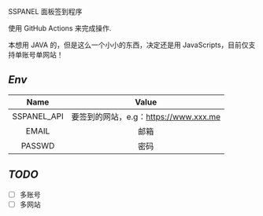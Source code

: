 SSPANEL 面板签到程序

使用 GitHub Actions 来完成操作.

本想用 JAVA 的，但是这么一个小小的东西，决定还是用 JavaScripts，目前仅支持单账号单网站！

## *Env*

|    Name     |                 Value                 |
| :---------: | :-----------------------------------: |
| SSPANEL_API | 要签到的网站，e.g：https://www.xxx.me |
|    EMAIL    |                 邮箱                  |
|   PASSWD    |                 密码                  |

## *TODO*

- [ ] 多账号
- [ ] 多网站